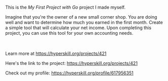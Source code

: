 This is the *My First Project with Go* project I made myself.


<p>Imagine that you're the owner of a new small corner shop. You are doing well and want to determine how much you earned in the first month. Create a simple tool that will calculate your net income. Upon completing this project, you can use this tool for your own accounting needs.</p><br/><br/>Learn more at <a href="https://hyperskill.org/projects/421?utm_source=ide&utm_medium=ide&utm_campaign=ide&utm_content=project-card">https://hyperskill.org/projects/421</a>

Here's the link to the project: https://hyperskill.org/projects/421

Check out my profile: https://hyperskill.org/profile/617956351